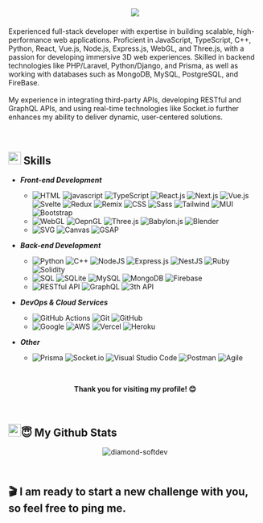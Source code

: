 <h2 align="center">
  <p align="center">
    <a href="https://github.com/diamond-softdev"><img src="https://readme-typing-svg.herokuapp.com/?lines=Creative,%20Passionate%20and%20Efficient%20Developer;&center=true&width=800"></a>
  </p>
</h2>
<p>
  <!--<img src="https://github.com/diamond-softdev/diamond-softdev/blob/main/thumbnail.png" alt="thumbnail" />-->
  <p>
    Experienced full-stack developer with expertise in building scalable, high-performance web applications. Proficient in JavaScript, TypeScript, C++, Python, React, Vue.js, Node.js, Express.js, WebGL, and Three.js, with a passion for developing immersive 3D web experiences. Skilled in backend technologies like PHP/Laravel, Python/Django, and Prisma, as well as working with databases such as MongoDB, MySQL, PostgreSQL, and FireBase.<br/><br/>My experience in integrating third-party APIs, developing RESTful and GraphQL APIs, and using real-time technologies like Socket.io further enhances my ability to deliver dynamic, user-centered solutions.
  </p>
</p>
<br/>

## <img src="https://media2.giphy.com/media/QssGEmpkyEOhBCb7e1/giphy.gif?cid=ecf05e47a0n3gi1bfqntqmob8g9aid1oyj2wr3ds3mg700bl&rid=giphy.gif" width ="25"><b> Skills</b>

<p align="center">
  
- ***Front-end Development***  
  -  ![HTML](https://img.shields.io/badge/html-%23E34F26.svg?style=for-the-badge&logo=html5&logoColor=white) ![javascript](https://img.shields.io/badge/javascript%20-%23323330.svg?&style=for-the-badge&logo=javascript&logoColor=%23F7DF1E) ![TypeScript](https://img.shields.io/badge/TypeScript-3178C6?style=for-the-badge&logo=typescript&logoColor=white) ![React.js](https://img.shields.io/badge/react%20-%2320232a.svg?&style=for-the-badge&logo=react&logoColor=%2361DAFB) ![Next.js](https://img.shields.io/badge/next.js-000000?style=for-the-badge&logo=nextdotjs&logoColor=white) ![Vue.js](https://img.shields.io/badge/Vue.js-35495E?style=for-the-badge&logo=vuedotjs&logoColor=4FC08D) ![Svelte](https://img.shields.io/badge/svelte-efefef?style=for-the-badge&logo=svelte&logoColor=FF3E00) ![Redux](https://img.shields.io/badge/redux-%23593d88.svg?style=for-the-badge&logo=redux&logoColor=white) ![Remix](https://img.shields.io/badge/remix-%23000.svg?style=for-the-badge&logo=remix&logoColor=white) ![CSS](https://img.shields.io/badge/css-%231572B6.svg?style=for-the-badge&logo=css3&logoColor=white) ![Sass](https://img.shields.io/badge/Sass-E10098?style=for-the-badge&logo=Sass&logoColor=white) ![Tailwind](https://img.shields.io/badge/Tailwind_CSS-38B2AC?style=for-the-badge&logo=tailwind-css&logoColor=white) ![MUI](https://img.shields.io/badge/MUI-%230081CB.svg?style=for-the-badge&logo=mui&logoColor=white) ![Bootstrap](https://img.shields.io/badge/Bootstrap-7952B3?style=for-the-badge&logo=bootstrap&logoColor=white)
  -  ![WebGL](https://img.shields.io/badge/WebGL-EEEEEE.svg?style=for-the-badge&logo=webgl&logoColor=CB3837) ![OepnGL](https://img.shields.io/badge/OpenGL-3670A0?style=for-the-badge&logo=OpenGL&logoColor=ffdd54) ![Three.js](https://img.shields.io/badge/Three.js-black?style=for-the-badge&logo=three.js&logoColor=white) ![Babylon.js](https://img.shields.io/badge/babylon.js-EEEEEE.svg?style=for-the-badge&logo=babylon.js&logoColor=red) ![Blender](https://img.shields.io/badge/Blender-F5792A?style=for-the-badge&logo=blender&logoColor=white)
  -  ![SVG](https://img.shields.io/badge/SVG-00599C?style=for-the-badge&logo=SVG&logoColor=white) ![Canvas](https://img.shields.io/badge/Canvas-black?style=for-the-badge&logo=Canvas&logoColor=white) ![GSAP](https://img.shields.io/badge/Green%20Sock-%234ea94b.svg?style=for-the-badge&logo=greensock&logoColor=white)

- ***Back-end Development***
  - ![Python](https://img.shields.io/badge/python-3670A0?style=for-the-badge&logo=python&logoColor=ffdd54) ![C++](https://img.shields.io/badge/C%2B%2B-00599C?style=for-the-badge&logo=c%2B%2B&logoColor=white) ![NodeJS](https://img.shields.io/badge/node.js-6DA55F?style=for-the-badge&logo=node.js&logoColor=white) ![Express.js](https://img.shields.io/badge/express.js-%23404d59.svg?style=for-the-badge&logo=express&logoColor=%2361DAFB) ![NestJS](https://img.shields.io/badge/NestJS-E0234E?style=for-the-badge&logo=nestjs&logoColor=white) ![Ruby](https://img.shields.io/badge/Ruby-%23CB3837.svg?style=for-the-badge&logo=Ruby&logoColor=white) ![Solidity](https://img.shields.io/badge/Solidity-%23363636.svg?style=for-the-badge&logo=solidity&logoColor=white)
  - ![SQL](https://img.shields.io/badge/SQL-025E8C.svg?style=for-the-badge&logo=database&logoColor=white) ![SQLite](https://img.shields.io/badge/sqlite-%2307405e.svg?style=for-the-badge&logo=sqlite&logoColor=white) ![MySQL](https://img.shields.io/badge/MySQL-33330F?style=for-the-badge&logo=mysql&logoColor=white) ![MongoDB](https://img.shields.io/badge/MongoDB-%234ea94b.svg?style=for-the-badge&logo=mongodb&logoColor=white) ![Firebase](https://img.shields.io/badge/firebase-%23039BE5.svg?style=for-the-badge&logo=firebase)
  - ![RESTful API](https://img.shields.io/badge/RESTful%20API-430098?style=for-the-badge&logoColor=white) ![GraphQL](https://img.shields.io/badge/-GraphQL-E10098?style=for-the-badge&logo=graphql&logoColor=white) ![3th API](https://img.shields.io/badge/Third%20API-%23039BE5.svg?style=for-the-badge&logo=API)

 - ***DevOps & Cloud Services***
   - ![GitHub Actions](https://img.shields.io/badge/github%20actions-%232671E5.svg?style=for-the-badge&logo=githubactions&logoColor=white) ![Git](https://img.shields.io/badge/git-%23F05033.svg?style=for-the-badge&logo=git&logoColor=white) ![GitHub](https://img.shields.io/badge/github-%23121011.svg?style=for-the-badge&logo=github&logoColor=white)
   - ![Google](https://img.shields.io/badge/Google-4285F4?style=for-the-badge&logo=Google-chrome&logoColor=white) ![AWS](https://img.shields.io/badge/AWS-D83B01?style=for-the-badge&logo=Amazon-Web-Services&logoColor=white) ![Vercel](https://img.shields.io/badge/vercel-%23000000.svg?style=for-the-badge&logo=vercel&logoColor=white) ![Heroku](https://img.shields.io/badge/Heroku-430098?style=for-the-badge&logo=heroku&logoColor=white)

 - ***Other***
   - ![Prisma](https://img.shields.io/badge/Prisma-CC2927?style=for-the-badge&logo=Prisma&logoColor=white) ![Socket.io](https://img.shields.io/badge/Socket.io-Gray?style=for-the-badge&logo=socket.io&badgeColor=010101) ![Visual Studio Code](https://img.shields.io/badge/Visual%20Studio%20Code-0078d7.svg?style=for-the-badge&logo=visual-studio-code&logoColor=white) ![Postman](https://img.shields.io/badge/Postman-FF6C37?style=for-the-badge&logo=postman&logoColor=white) ![Agile](https://img.shields.io/badge/Agile-E10098?style=for-the-badge&logo=Agile&logoColor=white)

</p>

</br>
<p align="center">
  <b>Thank you for visiting my profile! 😊</b>
</p>
<br/>

## <img src="https://media2.giphy.com/media/QssGEmpkyEOhBCb7e1/giphy.gif?cid=ecf05e47a0n3gi1bfqntqmob8g9aid1oyj2wr3ds3mg700bl&rid=giphy.gif" width ="25"><b>😇 My Github Stats</b>
<p align="center" style="margin-bottom: 10px;">
<img src="https://github-profile-trophy.vercel.app/?username=diamond-softdev&column=7&theme=onedark" alt="diamond-softdev" />
</p>
<br/>

## 🎬 I am ready to start a new challenge with you, so feel free to ping me.</b>

